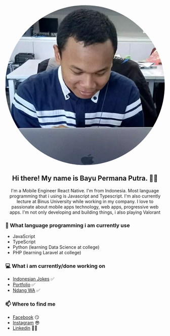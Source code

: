 <!-- ## ![Bayu Permana Putra](assets/profile_picture.jpg) -->
<center>
  <div style="display: flex; justify-content: center;">
    <img src="assets/profile_picture.webp" style="border-radius: 50%;" alt="Profile Picture" />
  </div>

  <h2 style="text-align: center;">Hi there! My name is Bayu Permana Putra. 👋🤓</h2>
  <p style="text-align: center;">I'm a Mobile Engineer React Native. I'm from Indonesia. Most language programming that i using is Javascript and Typescript. I'm also currently lecture at Binus University while working in my company. I love to passionate about mobile apps technology, web apps, progressive web apps. I'm not only developing and building things, i also playing Valorant</p>
</center>

### 📖 What language programming i am currently use

- JavaScript
- TypeScript
- Python (learning Data Science at college)
- PHP (learning Laravel at college)

### 💻 What i am currently/done working on

- [Indonesian Jokes](https://indonesian-jokes.vercel.app/) ✅
- [Portfolio](https://babaiyu.my.id) ✅
- [Ndang WA](https://play.google.com/store/apps/details?id=com.babaiyu.ndang_wa) ✅

### 📫 Where to find me

- [Facebook](https://facebook.com/bayu.permanaputra.94/) 😏
- [Instagram](https://instagram.com/babaiyu/) 😎
- [Linkedin](https://www.linkedin.com/in/bayu-permana-putra-8ba540170/) 👨‍💻
